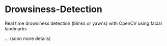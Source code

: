 # Drowsiness-Detection
Real time drowsiness detection (blinks or yawns) with OpenCV using facial landmarks

... (soon more details)
